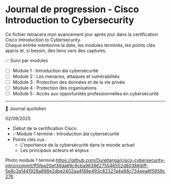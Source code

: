 # Journal de progression - Cisco Introduction to Cybersecurity

Ce fichier retracera mon avancement jour après jour dans la certification Cisco Introduction to Cybersecurity.  
Chaque entrée mentionne la date, les modules terminés, les points clés appris et, si besoin, des liens vers des captures.



✅ Suivi par modules

- [ ] Module 1 : Introduction àla cybersécurité
- [ ] Module 2 : Les menaces, attaques et vulnérabilités
- [ ] Module 3 : Protection des données et de la vie privée
- [ ] Module 4 : Protection des organisations
- [ ] Module 5 : Accès aux opportunités professionnelles en cybersécurité

---

📅 Journal quotidien

02/09/2025
- Début de la certification Cisco
- ✅Module 1 terminé : Introduction àla cybersécurité
- Points clés vus :
  - L'mportance de la cybersécurité dans le monde actuel
  - Les principaux acteurs et enjeux

    
Photo module 1 terminé:https://github.com/Dureltanga/cisco-cybersecurity-intro/commit/ff5fee20ef36da69c9cba96396275546552d8038#diff-5e8c3a1441928a898e2dbe2402aa4f88e493c82327a4e88c734eea8f5959c276

